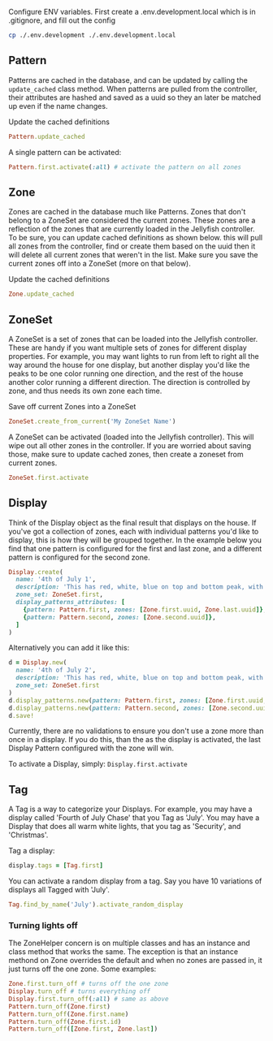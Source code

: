Configure ENV variables. First create a .env.development.local which is in .gitignore, and fill out the config
```bash
cp ./.env.development ./.env.development.local
```

## Pattern
Patterns are cached in the database, and can be updated by calling the `update_cached` class method. When patterns are
pulled from the controller, their attributes are hashed and saved as a uuid so they an later be matched up even if
the name changes.

Update the cached definitions
```ruby
Pattern.update_cached
``` 

A single pattern can be activated:
```ruby
Pattern.first.activate(:all) # activate the pattern on all zones
```
     
## Zone
Zones are cached in the database much like Patterns. Zones that don't belong to a ZoneSet are considered the current
zones. These zones are a reflection of the zones that are currently loaded in the Jellyfish controller. To be sure, you can 
update cached definitions as shown below. this will pull all zones from the controller, find or create them based on the uuid
then it will delete all current zones that weren't in the list. Make sure you save the current zones off into a
ZoneSet (more on that below).

Update the cached definitions
```ruby
Zone.update_cached
``` 

## ZoneSet
A ZoneSet is a set of zones that can be loaded into the Jellyfish controller. These are handy if you want multiple sets
of zones for different display properties. For example, you may want lights to run from left to right all the way around
the house for one display, but another display you'd like the peaks to be one color running one direction, and the rest 
of the house another color running a different direction. The direction is controlled by zone, and thus needs its own
zone each time.

Save off current Zones into a ZoneSet
```ruby 
ZoneSet.create_from_current('My ZoneSet Name')
```

A ZoneSet can be activated (loaded into the Jellyfish controller). This will wipe out all other zones in the controller.
If you are worried about saving those, make sure to update cached zones, then create a zoneset from current zones.
```ruby 
ZoneSet.first.activate
```

## Display
Think of the Display object as the final result that displays on the house.
If you've got a collection of zones, each with individual patterns you'd like to 
display, this is how they will be grouped together. In the example below you find
that one pattern is configured for the first and last zone, and a different pattern 
is configured for the second zone.
```ruby
Display.create(
  name: '4th of July 1',
  description: 'This has red, white, blue on top and bottom peak, with blue white on rest of house, and twinkle effect',
  zone_set: ZoneSet.first,
  display_patterns_attributes: [
    {pattern: Pattern.first, zones: [Zone.first.uuid, Zone.last.uuid]},
    {pattern: Pattern.second, zones: [Zone.second.uuid]},
  ]
)
```
Alternatively you can add it like this:
```ruby
d = Display.new(
  name: '4th of July 2',
  description: 'This has red, white, blue on top and bottom peak, with blue white on rest of house, and twinkle effect',
  zone_set: ZoneSet.first
)
d.display_patterns.new(pattern: Pattern.first, zones: [Zone.first.uuid, Zone.last.uuid])
d.display_patterns.new(pattern: Pattern.second, zones: [Zone.second.uuid])
d.save!
```
Currently, there are no validations to ensure you don't use a zone more than once in a display.
If you do this, than the as the display is activated, the last Display Pattern configured 
with the zone will win.

To activate a Display, simply:
`Display.first.activate`
                    
## Tag
A Tag is a way to categorize your Displays. For example, you may have a display called 'Fourth of July Chase' that you 
Tag as 'July'. You may have a Display that does all warm white lights, that you tag as 'Security', and 'Christmas'. 
     
Tag a display:
```ruby 
display.tags = [Tag.first]
```

You can activate a random display from a tag. Say you have 10 variations of displays all Tagged with 'July'. 
```ruby 
Tag.find_by_name('July').activate_random_display
```

### Turning lights off
The ZoneHelper concern is on multiple classes and has an instance and class method that works the same. The exception
is that an instance methond on Zone overrides the default and when no zones are passed in, it just turns off the one
zone. Some examples:

```ruby
Zone.first.turn_off # turns off the one zone
Display.turn_off # turns everything off
Display.first.turn_off(:all) # same as above
Pattern.turn_off(Zone.first)
Pattern.turn_off(Zone.first.name)
Pattern.turn_off(Zone.first.id)
Pattern.turn_off([Zone.first, Zone.last])
```